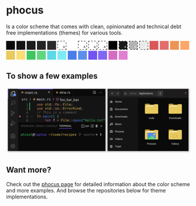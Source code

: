 # phocus

Is a color scheme that comes with clean, opinionated and technical debt free implementations (themes) for various tools.

![one](/profile/colors/one.png) ![two](/profile/colors/two.png) ![three](/profile/colors/three.png) ![four](/profile/colors/four.png) ![five](/profile/colors/five.png) ![elevate](/profile/colors/elevate.png) ![light strong](/profile/colors/light_strong.png) ![light normal](/profile/colors/light_normal.png) ![light weak](/profile/colors/light_weak.png) ![light mute](/profile/colors/light_mute.png) ![dark strong](/profile/colors/dark_strong.png) ![dark normal](/profile/colors/dark_normal.png) ![dark weak](/profile/colors/dark_weak.png) ![dark mute](/profile/colors/dark_mute.png) ![red normal](/profile/colors/red_normal.png) ![red light](/profile/colors/red_light.png) ![orange normal](/profile/colors/orange_normal.png) ![orange light](/profile/colors/orange_light.png) ![yellow normal](/profile/colors/yellow_normal.png) ![yellow light](/profile/colors/yellow_light.png) ![green normal](/profile/colors/green_normal.png) ![green light](/profile/colors/green_light.png) ![cyan normal](/profile/colors/cyan_normal.png) ![cyan light](/profile/colors/cyan_light.png) ![blue normal](/profile/colors/blue_normal.png) ![blue light](/profile/colors/blue_light.png) ![purple normal](/profile/colors/purple_normal.png) ![purple light](/profile/colors/purple_light.png) ![pink normal](/profile/colors/pink_normal.png) ![pink light](/profile/colors/pink_light.png)

## To show a few examples

![vscode nautilus](/profile/example.svg)

## Want more?

Check out the [phocus page](https://phocus.github.io/) for detailed information about the color scheme and more examples. And browse the repositories below for theme implementations.